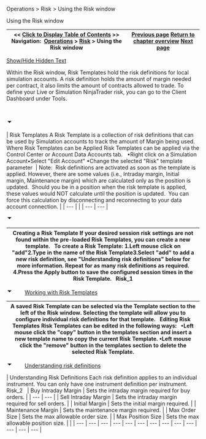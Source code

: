 ﻿


Operations \> Risk \> Using the Risk window






















Using the Risk window







| \<\< [Click to Display Table of Contents](using_the_risk_window.md) \>\> **Navigation:**     [Operations](operations.md) \> [Risk](understanding_risks.md) \> Using the Risk window | [Previous page](understanding_risks.md) [Return to chapter overview](understanding_risks.md) [Next page](simulation.md) |
| --- | --- |




[Show/Hide Hidden Text](javascript:HMToggleExpandAll(!HMAnyToggleOpen()) "Click to open/close expanding sections")









Within the Risk window, Risk Templates hold the risk definitions for local simulation accounts. A risk definition holds the amount of margin needed per contract, it also limits the amount of contracts allowed to trade. To define your Live or Simulation NinjaTrader risk, you can go to the Client Dashboard under Tools.


 


![tog_minus](tog_minus.gif)




| Risk Templates A Risk Template is a collection of risk definitions that can be used by Simulation accounts to track the amount of Margin being used.    Where Risk Templates can be Applied Risk Templates can be applied via the Control Center or Account Data Accounts tab.   •Right click on a Simulation Account•Select "Edit Account" •Change the selected "Risk" template parameter    | Note:  Risk definitions are activated as soon as the template is applied. However, there are some values (i.e., Intraday margin, Initial margin, Maintenance margin) which are calculated only as the position is updated.  Should you be in a position when the risk template is applied, these values would NOT calculate until the position is updated.  You can force this calculation by disconnecting and reconnecting to your data account connection. | | --- | |
| --- | --- |



![tog_minus](tog_minus.gif)




| Creating a Risk Template If your desired session risk settings are not found within the pre\-loaded Risk Templates, you can create a new template.   To create a Risk Template: 1\.Left mouse click on "add"2\.Type in the name of the Risk Template3\.Select "add" to add a new risk definition, see "Understanding risk definitions" below for more information. Repeat for as many risk definitions as required. 4\.Press the Apply button to save the configured session times in the Risk Template.   Risk_1 |
| --- |



![tog_minus](tog_minus.gif)        [Working with Risk Templates](javascript:HMToggle('toggle','WorkingWithTradingHourTemplates','WorkingWithTradingHourTemplates_ICON'))




| A saved Risk Template can be selected via the Template section to the left of the Risk window. Selecting the template will allow you to configure individual risk definitions for that template.    Editing Risk Templates Risk Templates can be edited in the following ways:   •Left mouse click the "copy" button in the templates section and insert a new template name to copy the current Risk Template. •Left mouse click the "remove" button in the templates section to delete the selected Risk Template. |
| --- |



![tog_minus](tog_minus.gif)        [Understanding risk definitions](javascript:HMToggle('toggle','UnderstandingSessionDefinitions','UnderstandingSessionDefinitions_ICON'))




| Understanding Risk Definitions Each risk definition applies to an individual instrument. You can only have one instrument definition per instrument.    Risk_2     | Buy Intraday Margin | Sets the intraday margin required for buy orders. | | --- | --- | | Sell Intraday Margin | Sets the intraday margin required for sell orders. | | Initial Margin | Sets the initial margin required. | | Maintenance Margin | Sets the maintenance margin required. | | Max Order Size | Sets the max allowable order size. | | Max Position Size | Sets the max allowable position size. | |
| --- | --- | --- | --- | --- | --- | --- | --- | --- | --- | --- | --- | --- |










